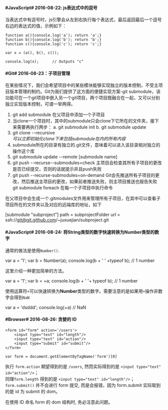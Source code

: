 #### #JavaScript# 2016-08-22: js表达式中的逗号
当表达式中有逗号时，js引擎会从左到右执行每个表达式，最后返回最后一个逗号右边的表达式的值，示例如下：

    function a(){console.log('a'); return 'a';}
    function b(){console.log('b'); return 'b';}
    function c(){console.log('c'); return 'c';}

    var x = (a(), b(), c());

    console.log(x);      // Outputs "c"

#### #Git# 2016-08-23：子项目管理

在某些情况下，我们会希望项目中的某些模块能够实现独立的版本控制，不受主项目版本管理的制约。Git为我们提供了这方面的便捷实现方案-git submodule，该功能可在一个git项目中嵌入另一个git项目，两个项目既融合在一起，又可以分别独立实现版本控制，可谓一举两得。

  1. git add submodule <adresss> <target folder>  在父项目中添加一个子项目
  2. 当clone一个项目时，其中的submodule只会clone下它所在的文件夹，接下来需要再执行两步：
     a. git submodule init
     b. git submodule update
  3. git clone --recursive <address> 可以立即初始化clone下来包括submodule在内的所有内容
  4. submodule所在的目录有独立的.git文件，意味着可以进入该目录相对独立的操作这个库
  5. git submodule update --remote [submodule name]
  6. git push --recurse--submodules=check 主项目会检查其所有子项目的更改是否已经提交，否则的话就提示并且push失败
  7. git push --recurse-submodules=on-demand     Git会先推送所有子项目的更改，然后推送主项目的更改，如果前者推送失败，则主项目推送也报告失败
  git submodule foreach <commond line of string>  在每一个子项目中执行命令<commond line>

在父项目中会生成一个.gitmodules文件用来管理所有子项目，在其中可以查看子项目所在的文件夹以及对应的远端库的地址，如下

  [submodule "subproject"]
    path = subprojectFolder
    url = ssh://git@git.github.com/~juxuejian/subproject.git


#### #JavaScript# 2016-08-24: 将String类型的数字快速转换为Number类型的数字

通常的做法是使用`Number()`.

  var a = '1';
  var b = Number(a);
  console.log(b + ' ' +typeof b);  // 1 number

这里介绍一种更加简单的方法。

  var a = '1';
  var b = +a;
  console.log(b + ' '+ typeof b); // 1 number

使用运算符`+`可以快速转换为**Number**类型的数字。需要注意的是如果用`+`操作非数字会得到`NaN`

  var a = 'dsddd';
  console.log(+a) // NaN


#### #Browser# 2016-08-26: 贪婪的 ID

```
<form id="form" action='/users'>
    <input type="text" id="length"/>
    <input type="text" id="action"/>
    <input type="submit" id="submit"/>
</form>
```

```
var form = document.getElementByTagName('form')[0]
```

执行 `form.action` 期望得到的是 `/users`, 然而实际得到的是 `<input type="text" id="action"/>`；  
同理`form.length` 得到的是 `<input type="text" id="length"/>`；  
`form.submit()` 并不会进行 form 提交, 而是会报错，因为 form.submit 实际取到的是 id 为 submit 的 dom。

在使用 ID 命名 form 的 dom 结构时, 务必注意此问题。
